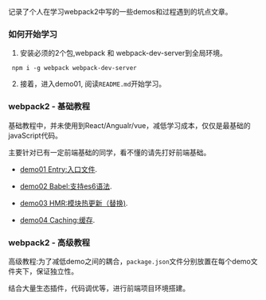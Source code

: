 记录了个人在学习webpack2中写的一些demos和过程遇到的坑点文章。

### 如何开始学习

1. 安装必须的2个包,webpack 和 webpack-dev-server到全局环境。
```shell
 npm i -g webpack webpack-dev-server
```

2. 接着，进入demo01, 阅读<code>README.md</code>开始学习。


### webpack2 - 基础教程

基础教程中，并未使用到React/Angualr/vue，减低学习成本，仅仅是最基础的javaScript代码。

主要针对已有一定前端基础的同学，看不懂的请先打好前端基础。

 * [demo01 Entry:入口文件](/demo01).

 * [demo02 Babel:支持es6语法](/demo02).

 * [demo03 HMR:模块热更新（替换)](/demo03).

 * [demo04 Caching:缓存](/demo04).
### webpack2 - 高级教程

高级教程:为了减低demo之间的耦合，<code>package.json</code>文件分别放置在每个demo文件夹下，保证独立性。

结合大量生态插件，代码调优等，进行前端项目环境搭建。
